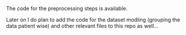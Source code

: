 The code for the preprocessing steps is available.

Later on I do plan to add the code for the dataset modling (grouping the data patient wise) and other relevant files to this repo as well...
